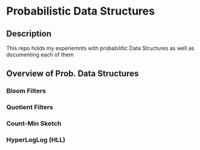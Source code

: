 # Probabilistic Data Structures

## Description

This repo holds my experiemnts with probabilitic Data Structures as well as documenting each of them

## Overview of Prob. Data Structures

### Bloom Filters


### Quotient Filters


### Count-Min Sketch


### HyperLogLog (HLL)
